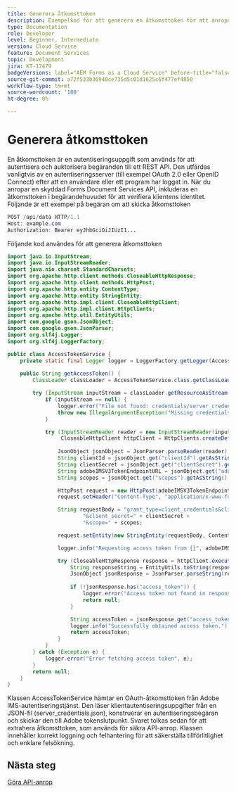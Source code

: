 ```yaml
---
title: Generera åtkomsttoken
description: Exempelkod för att generera en åtkomsttoken för att anropa Forms Document Services API
type: Documentation
role: Developer
level: Beginner, Intermediate
version: Cloud Service
feature: Document Services
topic: Development
jira: KT-17479
badgeVersions: label="AEM Forms as a Cloud Service" before-title="false"
source-git-commit: a72f533b36940ce735d5c01d1625c6f477ef4850
workflow-type: tm+mt
source-wordcount: '180'
ht-degree: 0%

---
```


# Generera åtkomsttoken

En åtkomsttoken är en autentiseringsuppgift som används för att autentisera och auktorisera begäranden till ett REST API. Den utfärdas vanligtvis av en autentiseringsserver (till exempel OAuth 2.0 eller OpenID Connect) efter att en användare eller ett program har loggat in. När du anropar en skyddad Forms Document Services API, inkluderas en åtkomsttoken i begärandehuvudet för att verifiera klientens identitet.
Följande är ett exempel på begäran om att skicka åtkomsttoken

```java
POST /api/data HTTP/1.1
Host: example.com
Authorization: Bearer eyJhbGciOiJIUzI1...
```

Följande kod användes för att generera åtkomsttoken

```java
import java.io.InputStream;
import java.io.InputStreamReader;
import java.nio.charset.StandardCharsets;
import org.apache.http.client.methods.CloseableHttpResponse;
import org.apache.http.client.methods.HttpPost;
import org.apache.http.entity.ContentType;
import org.apache.http.entity.StringEntity;
import org.apache.http.impl.client.CloseableHttpClient;
import org.apache.http.impl.client.HttpClients;
import org.apache.http.util.EntityUtils;
import com.google.gson.JsonObject;
import com.google.gson.JsonParser;
import org.slf4j.Logger;
import org.slf4j.LoggerFactory;

public class AccessTokenService {
    private static final Logger logger = LoggerFactory.getLogger(AccessTokenService.class);
    
    public String getAccessToken() {
        ClassLoader classLoader = AccessTokenService.class.getClassLoader();

        try (InputStream inputStream = classLoader.getResourceAsStream("credentials/server_credentials.json")) {
            if (inputStream == null) {
                logger.error("File not found: credentials/server_credentials.json");
                throw new IllegalArgumentException("Missing credentials file");
            }

            try (InputStreamReader reader = new InputStreamReader(inputStream, StandardCharsets.UTF_8);
                 CloseableHttpClient httpClient = HttpClients.createDefault()) {
                 
                JsonObject jsonObject = JsonParser.parseReader(reader).getAsJsonObject();
                String clientId = jsonObject.get("clientId").getAsString();
                String clientSecret = jsonObject.get("clientSecret").getAsString();
                String adobeIMSV3TokenEndpointURL = jsonObject.get("adobeIMSV3TokenEndpointURL").getAsString();
                String scopes = jsonObject.get("scopes").getAsString();

                HttpPost request = new HttpPost(adobeIMSV3TokenEndpointURL);
                request.setHeader("Content-Type", "application/x-www-form-urlencoded");

                String requestBody = "grant_type=client_credentials&client_id=" + clientId +
                        "&client_secret=" + clientSecret +
                        "&scope=" + scopes;

                request.setEntity(new StringEntity(requestBody, ContentType.APPLICATION_FORM_URLENCODED));

                logger.info("Requesting access token from {}", adobeIMSV3TokenEndpointURL);

                try (CloseableHttpResponse response = httpClient.execute(request)) {
                    String responseString = EntityUtils.toString(response.getEntity());
                    JsonObject jsonResponse = JsonParser.parseString(responseString).getAsJsonObject();
                    
                    if (!jsonResponse.has("access_token")) {
                        logger.error("Access token not found in response: {}", responseString);
                        return null;
                    }

                    String accessToken = jsonResponse.get("access_token").getAsString();
                    logger.info("Successfully obtained access token.");
                    return accessToken;
                }
            }
        } catch (Exception e) {
            logger.error("Error fetching access token", e);
        }
        return null;
    }
}
```

Klassen AccessTokenService hämtar en OAuth-åtkomsttoken från Adobe IMS-autentiseringstjänst. Den läser klientautentiseringsuppgifter från en JSON-fil (server_credentials.json), konstruerar en autentiseringsbegäran och skickar den till Adobe tokenslutpunkt. Svaret tolkas sedan för att extrahera åtkomsttoken, som används för säkra API-anrop. Klassen innehåller korrekt loggning och felhantering för att säkerställa tillförlitlighet och enklare felsökning.

## Nästa steg

[Göra API-anrop](./make-api-calls.md)